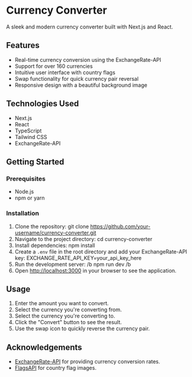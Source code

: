 # Currency Converter

A sleek and modern currency converter built with Next.js and React.

## Features

- Real-time currency conversion using the ExchangeRate-API
- Support for over 160 currencies
- Intuitive user interface with country flags
- Swap functionality for quick currency pair reversal
- Responsive design with a beautiful background image

## Technologies Used

- Next.js
- React
- TypeScript
- Tailwind CSS
- ExchangeRate-API

## Getting Started

### Prerequisites

- Node.js
- npm or yarn

### Installation

1. Clone the repository: git clone https://github.com/your-username/currency-converter.git
2. Navigate to the project directory: cd currency-converter
3. Install dependencies: npm install
4. Create a `.env` file in the root directory and add your ExchangeRate-API key: EXCHANGE_RATE_API_KEY=your_api_key_here
5. Run the development server:  /b npm run dev /b
6. Open [http://localhost:3000](http://localhost:3000) in your browser to see the application.

## Usage

1. Enter the amount you want to convert.
2. Select the currency you're converting from.
3. Select the currency you're converting to.
4. Click the "Convert" button to see the result.
5. Use the swap icon to quickly reverse the currency pair.


## Acknowledgements

- [ExchangeRate-API](https://www.exchangerate-api.com/) for providing currency conversion rates.
- [FlagsAPI](https://flagsapi.com/) for country flag images.
